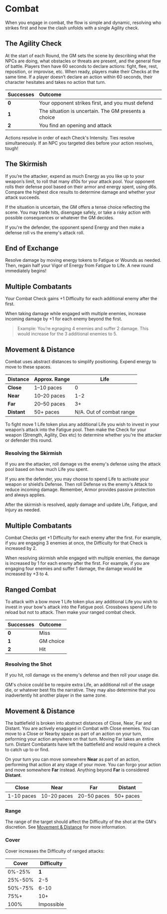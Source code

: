# Combat
When you engage in combat, the flow is simple and dynamic, resolving who strikes first and how the clash unfolds with a single Agility check.

## The Agility Check
At the start of each Round, the GM sets the scene by describing what the NPCs are doing, what obstacles or threats are present, and the general flow of battle. Players then have 60 seconds to declare actions: fight, flee, rest, reposition, or improvise, etc. When ready, players make their Checks at the same time. If a player doesn’t declare an action within 60 seconds, their character hesitates and takes no action that turn.

| Successes | Outcome              |
|:----------|:---------------------|
| **0**     | Your opponent strikes first, and you must defend |
| **1**     | The situation is uncertain. The GM presents a choice |
| **2**     | You find an opening and attack |

Actions resolve in order of each Check's Intensity. Ties resolve simultaneously. If an NPC you targeted dies before your action resolves, tough!

## The Skirmish
If you’re the attacker, expend as much Energy as you like up to your weapon’s limit, to roll that many d10s for your attack pool. Your opponent rolls their defense pool based on their armor and energy spent, using d6s. Compare the highest dice results to determine damage and whether your attack succeeds.

If the situation is uncertain, the GM offers a tense choice reflecting the scene. You may trade hits, disengage safely, or take a risky action with possible consequences or whatever the GM decides.

If you're the defender, the opponent spend Energy and then make a defense roll vs the enemy's attack roll.

## End of Exchange
Resolve damage by moving energy tokens to Fatigue or Wounds as needed. Then, regain half your Vigor of Energy from Fatigue to Life. A new round immediately begins!

## Multiple Combatants
Your Combat Check gains +1 Difficulty for each additional enemy after the first.

When taking damage while engaged with multiple enemies, increase incoming damage by +1 for each enemy beyond the first.

> Example: You’re egnaging 4 enemies and suffer 2 damage. This would increase for the 3 additional enemies to 5.

## Movement & Distance
Combat uses abstract distances to simplify positioning. Expend energy to move to these spaces.

| Distance    | Approx. Range | Life                     |
| ----------- | ------------- | ------------------------ |
| **Close**   | 1–10 paces    | 0                        |
| **Near**    | 10–20 paces   | 1-2                      |
| **Far**     | 20–50 paces   | 3+                       |
| **Distant** | 50+ paces     | N/A. Out of combat range |



















To fight move 1 Life token plus any additional Life you wish to invest in your weapon’s attack into the Fatigue pool. Then make the Check for your weapon (Strength, Agility, Dex etc) to determine whether you're the attacker or defender this round.



### Resolving the Skirmish
If you are the attacker, roll damage vs the enemy's defense using the attack pool based on how much Life you spent.

If you are the defender, you may choose to spend Life to activate your weapon or shield’s Defense. Then roll Defense vs the enemy's Attack to reduce incoming damage. Remember, Armor provides passive protection and always applies.

After the skirmish is resolved, apply damage and update Life, Fatigue, and Injury as needed.

## Multiple Combatants
Combat Checks get +1 Difficulty for each enemy after the first. For example, if you are engaging 3 enemies at once, the Difficulty for that Check is increased by 2.

When resolving skirmish while engaged with multiple enemies, the damage is increased by 1 for each enemy after the first. For example, if you are engaging four enemies and suffer 1 damage, the damage would be increased by +3 to 4.

## Ranged Combat
To attack with a bow move 1 Life token plus any additional Life you wish to invest in your bow's attack into the Fatigue pool. Crossbows spend Life to reload but not to attack. Then make your ranged combat check.

| Successes | Outcome   |
|:----------|:----------|
| **0**     | Miss      |
| **1**     | GM choice |
| **2**     | Hit       |

### Resolving the Shot
If you hit, roll damage vs the enemy's defense and then roll your usage die.

GM's choice could be to require extra Life, an additional roll of the usage die, or whatever best fits the narrative. They may also determine that you inadvertently hit another player in the same zone.

## Movement & Distance
The battlefield is broken into abstract distances of Close, Near, Far and Distant. You are actively enagaged in Combat with Close enemies. You can move to a Close or Nearby space as part of an action on your turn, peforming your action anywhere on that turn. Moving Far takes an entire turn. Distant Combatants have left the battlefield and would require a check to catch up to or find.

On your turn you can move somewhere **Near** as part of an action, performing that action at any stage of your move. You can forgo your action and move somewhere **Far** instead. Anything beyond **Far** is considered **Distant**.

| Close      | Near        | Far         | Distant   |
|:----------:|:-----------:|:-----------:|:---------:|
| 1-10 paces | 10-20 paces | 20-50 paces | 50+ paces |

### Range
The range of the target should affect the Difficulty of the shot at the GM's discretion. See [Movement & Distance](/rules/combat.html#movement-distance) for more information.

### Cover
Cover increases the Difficulty of ranged attacks:

| Cover   | Difficulty |
| ------- | ---------- |
| 0%-25%  | **1**      |
| 25%-50% | 2-5        |
| 50%-75% | 6-10       |
| 75%+    | 10+        |
| 100%    | Impossible |